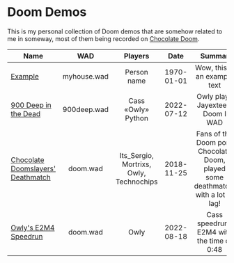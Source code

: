 # Doom Demos

This is my personal collection of Doom demos that are somehow related to me in someway, most of them being recorded on [Chocolate Doom](https://www.chocolate-doom.org).

| Name  | WAD | Players | Date | Summar |
| ------------- |:-------------:|:-------------:|:-------------:|:-------------:|
| [Example](/example)      | myhouse.wad     | Person name     | 1970-01-01     | Wow, this is an example text     |
| [900 Deep in the Dead](/900deep)      |  900deep.wad    | Cass «Owly» Python     | 2022-07-12     | Owly plays Jayextee's Doom I WAD     |
| [Chocolate Doomslayers' Deathmatch](/doom_dm_2018_11_25)      | doom.wad     | Its_Sergio, Mortrixs, Owly, Technochips     | 2018-11-25     | Fans of the Doom port, Chocolate Doom, played some deathmatch, with a lot of lag!     |
| [Owly's E2M4 Speedrun](/e2m4_20220818)      | doom.wad     | Owly     | 2022-08-18     | Cass speedruns E2M4 with the time of 0:48     |
